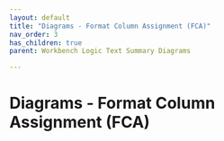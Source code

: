 ```yaml
---
layout: default
title: "Diagrams - Format Column Assignment (FCA)"
nav_order: 3
has_children: true
parent: Workbench Logic Text Summary Diagrams

---
```

# Diagrams - Format Column Assignment (FCA)
  
